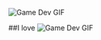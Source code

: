 ![Game Dev GIF](https://www.animatedimages.org/data/media/707/animated-welcome-image-0215.gif)

##I love ![Game Dev GIF](https://www.animatedimages.org/data/media/1629/animated-video-game-image-0002.gif)
